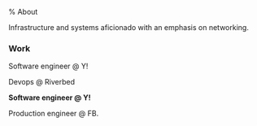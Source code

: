 % About

Infrastructure and systems aficionado with an emphasis on networking.

### Work

Software engineer @ Y!

Devops @ Riverbed

**Software engineer @ Y!**

Production engineer @ FB.
